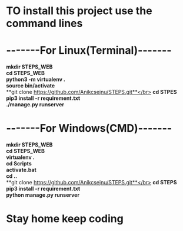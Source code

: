 # TO install this project use the command lines
# -------For Linux(Terminal)-------
**mkdir STEPS_WEB**</br>
**cd STEPS_WEB**</br>
**python3 -m virtualenv .**</br>
**source bin/activate**</br>
**git clone https://github.com/Anikcsejnu/STEPS.git**</br>
**cd STPES**</br>
**pip3 install -r requirement.txt**</br>
**./manage.py runserver**</br>

# -------For Windows(CMD)-------
**mkdir STEPS_WEB**</br>
**cd STEPS_WEB**</br>
**virtualenv .**</br>
**cd Scripts**</br>
**activate.bat**</br>
**cd ..**</br>
**git clone https://github.com/Anikcsejnu/STEPS.git**</br>
**cd STEPS**</br>
**pip3 install -r requirement.txt**</br>
**python manage.py runserver**</br>

# Stay home keep coding<br>


